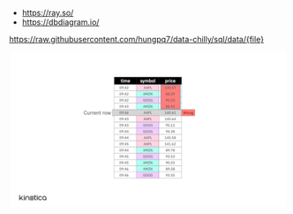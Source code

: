- https://ray.so/
- https://dbdiagram.io/

https://raw.githubusercontent.com/hungpq7/data-chilly/sql/data/{file}

<center>
<img src="https://raw.githubusercontent.com/hungpq7/data-chilly/sql/image/window_partition.gif" width=500px;>
</center>